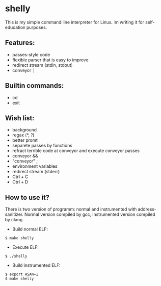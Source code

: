# shelly
This is my simple command line interpreter for Linux. Im writing it for self-education purposes.

## Features:
* passes-style code
* flexible parser that is easy to improve
* redirect stream (stdin, stdout)
* conveyor |


## Builtin commands:
* cd
* exit

## Wish list:
* background
* regax (*, ?)
* better promt
* separete passes by functions
* refract terrible code at conveyor and execute conveyor passes
* conveyor &&
* "conveyor" ;
* environment variables
* redirect stream (stderr)
* Ctrl + C
* Ctrl + D

## How to use it?
There is two version of programm: normal and instrumented with address-sanitizer.
Normal version compiled by gcc, instrumented version compiled by clang.

* Build normal ELF:
```
$ make shelly
```
* Execute ELF:
```
$ ./shelly
```
* Build instrumented ELF:
```
$ export ASAN=1
$ make shelly
```
